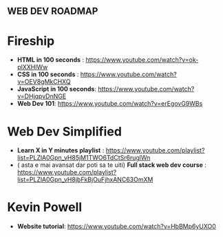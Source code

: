 ## WEB DEV ROADMAP

# Fireship 
- **HTML in 100 seconds** : https://www.youtube.com/watch?v=ok-plXXHlWw
- **CSS in 100 seconds** : https://www.youtube.com/watch?v=OEV8gMkCHXQ
- **JavaScript in 100 seconds**: https://www.youtube.com/watch?v=DHjqpvDnNGE
- **Web Dev 101**: https://www.youtube.com/watch?v=erEgovG9WBs
# Web Dev Simplified 
- **Learn X in Y minutes playlist** : https://www.youtube.com/playlist?list=PLZlA0Gpn_vH85jM1TWO6TdCtSr6ruglWn
- ( asta e mai avansat dar poti sa te uiti) **Full stack web dev course** : https://www.youtube.com/playlist?list=PLZlA0Gpn_vH8jbFkBjOuFjhxANC63OmXM
# Kevin Powell
- **Website tutorial**: https://www.youtube.com/watch?v=HbBMp6yUXO0

 

